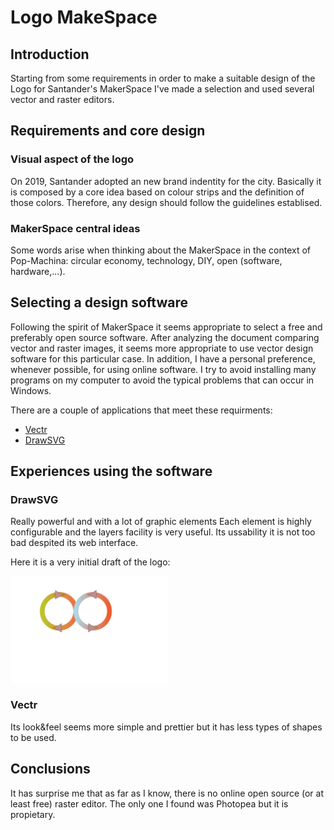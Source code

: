 # Logo MakeSpace
## Introduction
Starting from some requirements in order to make a suitable design of the Logo for Santander's MakerSpace I've made a selection and used several vector and raster editors.

## Requirements and core design
### Visual aspect of the logo
On 2019, Santander adopted an new brand indentity for the city. Basically it is composed by a core idea based on colour strips and the definition of those colors. Therefore, any design should follow the guidelines establised.

### MakerSpace central ideas
Some words arise when thinking about the MakerSpace in the context of Pop-Machina: circular economy, technology, DIY, open (software, hardware,...). 

## Selecting a design software
Following the spirit of MakerSpace it seems appropriate to select a free and preferably open source software.  After analyzing the document comparing vector and raster images, it seems more appropriate to use vector design software for this particular case. 
In addition, I have a personal preference, whenever possible, for using online software. I try to avoid installing many programs on my computer to avoid the typical problems that can occur in Windows.

There are a couple of applications that meet these requirments: 
- <a href="http://vectr.com/"> Vectr </a>
- <a href="http://www.drawsvg.org"> DrawSVG </a> 

## Experiences using the software
### DrawSVG
Really powerful and with a lot of graphic elements Each element is highly configurable and the layers facility is very useful. Its ussability it is not too bad despited its web interface.

Here it is a very initial draft of the logo:

<img src="images/LogoMakerSpaceSDR.svg" alt="Logo Santander MakerSpace"
	width=50% height=50%
	title="Logo Santander MakerSpace" />

### Vectr
Its look&feel seems more simple and prettier but it has less types of shapes to be used.

## Conclusions
It has surprise me that as far as I know, there is no online open source (or at least free) raster editor. The only one I found was Photopea but it is propietary. 
